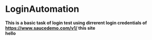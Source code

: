 # LoginAutomation
**This is a basic task of login test using dirrerent login credentials of https://www.saucedemo.com/v1/ this site**<br/>
**hello**
